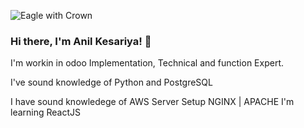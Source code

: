 
![Eagle with Crown](https://github.com/AnilKesariya/AnilKesariya/assets/5101994/203f381f-0537-40c8-b1b8-a66247dbd07c)

### Hi there, I'm Anil Kesariya! 👋

I'm workin in odoo Implementation, Technical and function Expert.

I've sound knowledge of Python and PostgreSQL

I have sound knowledege of AWS Server Setup NGINX | APACHE
I'm learning ReactJS



<!--
**AnilKesariya/AnilKesariya** is a ✨ _special_ ✨ repository because its `README.md` (this file) appears on your GitHub profile.

Here are some ideas to get you started:

- 🔭 I’m currently working on ...
- 🌱 I’m currently learning ...
- 👯 I’m looking to collaborate on ...
- 🤔 I’m looking for help with ...
- 💬 Ask me about ...
- 📫 How to reach me: ...
- 😄 Pronouns: ...
- ⚡ Fun fact: ...
-->
